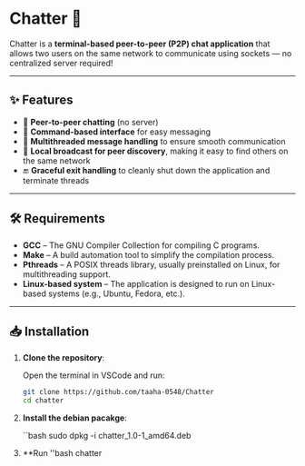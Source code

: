 # Chatter 💬

Chatter is a **terminal-based peer-to-peer (P2P) chat application** that allows two users on the same network to communicate using sockets — no centralized server required!

---

## ✨ Features

- 🔄 **Peer-to-peer chatting** (no server)
- 🔧 **Command-based interface** for easy messaging
- 🧵 **Multithreaded message handling** to ensure smooth communication
- 📡 **Local broadcast for peer discovery**, making it easy to find others on the same network
- 🔚 **Graceful exit handling** to cleanly shut down the application and terminate threads

---

## 🛠 Requirements

- **GCC** – The GNU Compiler Collection for compiling C programs.
- **Make** – A build automation tool to simplify the compilation process.
- **Pthreads** – A POSIX threads library, usually preinstalled on Linux, for multithreading support.
- **Linux-based system** – The application is designed to run on Linux-based systems (e.g., Ubuntu, Fedora, etc.).

---

## 📥 Installation

1. **Clone the repository**:

   Open the terminal in VSCode and run:

   ```bash
   git clone https://github.com/taaha-0548/Chatter
   cd chatter


2. **Install the debian pacakge**:

     ``bash
   sudo dpkg -i chatter_1.0-1_amd64.deb


3. **Run
      ''bash
   chatter
   
